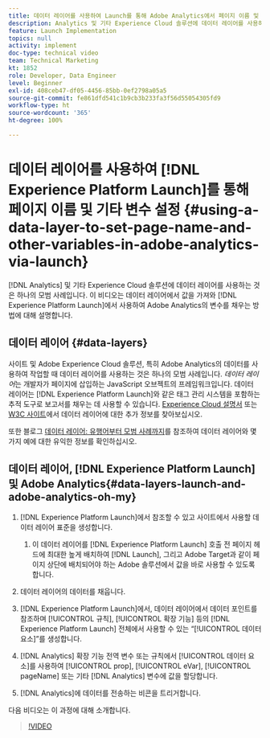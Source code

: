 ```yaml
---
title: 데이터 레이어를 사용하여 Launch를 통해 Adobe Analytics에서 페이지 이름 및 기타 변수 설정
description: Analytics 및 기타 Experience Cloud 솔루션에 데이터 레이어를 사용하는 것은 하나의 모범 사례입니다. 이 비디오는 데이터 레이어에서 값을 가져와 Launch에서 사용하여 Adobe Analytics의 변수를 채우는 방법에 대해 설명합니다.
feature: Launch Implementation
topics: null
activity: implement
doc-type: technical video
team: Technical Marketing
kt: 1852
role: Developer, Data Engineer
level: Beginner
exl-id: 408ceb47-df05-4456-85bb-0ef2798a05a5
source-git-commit: fe861dfd541c1b9cb3b233fa3f56d55054305fd9
workflow-type: ht
source-wordcount: '365'
ht-degree: 100%

---
```


# 데이터 레이어를 사용하여 [!DNL Experience Platform Launch]를 통해 페이지 이름 및 기타 변수 설정 {#using-a-data-layer-to-set-page-name-and-other-variables-in-adobe-analytics-via-launch}

[!DNL Analytics] 및 기타 Experience Cloud 솔루션에 데이터 레이어를 사용하는 것은 하나의 모범 사례입니다. 이 비디오는 데이터 레이어에서 값을 가져와 [!DNL Experience Platform Launch]에서 사용하여 Adobe Analytics의 변수를 채우는 방법에 대해 설명합니다.

## 데이터 레이어 {#data-layers}

사이트 및 Adobe Experience Cloud 솔루션, 특히 Adobe Analytics의 데이터를 사용하여 작업할 때 데이터 레이어를 사용하는 것은 하나의 모범 사례입니다. _데이터 레이어_&#x200B;는 개발자가 페이지에 삽입하는 JavaScript 오브젝트의 프레임워크입니다. 데이터 레이어는 [!DNL Experience Platform Launch]와 같은 태그 관리 시스템을 포함하는 추적 도구로 보고서를 채우는 데 사용할 수 있습니다. [Experience Cloud 설명서](https://experienceleague.adobe.com/docs/analytics/implementation/prepare/data-layer.html?lang=ko) 또는 [W3C 사이트](https://www.w3.org/)에서 데이터 레이어에 대한 추가 정보를 찾아보십시오.

또한 블로그 [데이터 레이어: 유행어부터 모범 사례까지](https://theblog.adobe.com/data-layers-buzzword-best-practice/)를 참조하여 데이터 레이어와 몇 가지 예에 대한 유익한 정보를 확인하십시오.

## 데이터 레이어, [!DNL Experience Platform Launch] 및 Adobe Analytics{#data-layers-launch-and-adobe-analytics-oh-my}

1. [!DNL Experience Platform Launch]에서 참조할 수 있고 사이트에서 사용할 데이터 레이어 표준을 생성합니다.

   1. 이 데이터 레이어를 [!DNL Experience Platform Launch] 호출 전 페이지 헤드에 최대한 높게 배치하여 [!DNL Launch], 그리고 Adobe Target과 같이 페이지 상단에 배치되어야 하는 Adobe 솔루션에서 값을 바로 사용할 수 있도록 합니다.

1. 데이터 레이어의 데이터를 채웁니다.
1. [!DNL Experience Platform Launch]에서, 데이터 레이어에서 데이터 포인트를 참조하며 [!UICONTROL 규칙], [!UICONTROL 확장 기능] 등의 [!DNL Experience Platform Launch] 전체에서 사용할 수 있는 “[!UICONTROL 데이터 요소]”를 생성합니다.
1. [!DNL Analytics] 확장 기능 전역 변수 또는 규칙에서 [!UICONTROL 데이터 요소]를 사용하여 [!UICONTROL prop], [!UICONTROL eVar], [!UICONTROL pageName] 또는 기타 [!DNL Analytics] 변수에 값을 할당합니다.
1. [!DNL Analytics]에 데이터를 전송하는 비콘을 트리거합니다.

다음 비디오는 이 과정에 대해 소개합니다.

>[!VIDEO](https://video.tv.adobe.com/v/25899/?quality=12)
